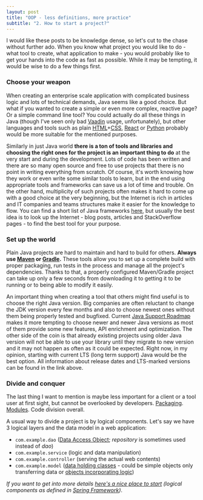 ```yaml
---
layout: post
title: "OOP - less definitions, more practice"
subtitle: "2. How to start a project?"
---
```

I would like these posts to be knowledge dense, so let's cut to the chase without further ado.
When you know what project you would like to do - what tool to create, what application to make -
you would probably like to get your hands into the code as fast as possible. While it may be tempting,
it would be wise to do a few things first.

### Choose your weapon
When creating an enterprise scale application with complicated business logic and lots of technical demands,
Java seems like a good choice. But what if you wanted to create a simple or even more complex,
reactive page? Or a simple command line tool? You could actually do all these things in Java
(though I've seen only bad [Vaadin](https://vaadin.com/) usage, unfortunately),
but other languages and tools such as plain
[HTML](https://developer.mozilla.org/pl/docs/Web/HTML)+[CSS](https://developer.mozilla.org/pl/docs/Web/HTML),
[React](https://reactjs.org/) or [Python](https://www.python.org/) probably would be
more suitable for the mentioned purposes.

Similarly in just Java world **there is a ton of tools and libraries and choosing the right ones
for the project is an important thing to do** at the very start and during the development.
Lots of code has been written and there are so many open source and free to use projects
that there is no point in writing everything from scratch. Of course, it's worth knowing how they work
or even write some similar tools to learn, but in the end using appropriate tools and frameworks
can save us a lot of time and trouble. On the other hand, multiplicity of such projects often makes it
hard to come up with a good choice at the very beginning, but the Internet is rich in articles
and IT companies and teams structures make it easier for the knowledge to flow. You can find a short list
of Java frameworks [here](https://en.wikipedia.org/wiki/List_of_Java_frameworks), but usually the best idea
is to look up the Internet - blog posts, articles and StackOverflow pages - to find the best tool
for your purpose.

### Set up the world
Plain Java projects are hard to maintain and hard to build for others.
**Always use [Maven](https://maven.apache.org/) or [Gradle](https://gradle.org/).**
These tools allow you to set up a complete build with proper packaging,
run tests in the process and manage all the project's dependencies. Thanks to that, a properly
configured Maven/Gradle project can take up only a few seconds from downloading it to getting it
to be running or to being able to modify it easily.

An important thing when creating a tool that others might find useful is to choose the right Java version.
Big companies are often reluctant to change the JDK version every few months and also to choose
newest ones without them being properly tested and bugfixed. Current
[Java Support Roadmap](https://www.oracle.com/technetwork/java/java-se-support-roadmap.html) 
makes it more tempting to choose newer and newer Java versions as most of them provide some new features,
API enrichment and optimization. The other side of the coin is that already existing projects using
older Java version will not be able to use your library until they migrate to new version
and it may not happen as often as it could be expected. Right now, in my opinion, starting with current
LTS (long term support) Java would be the best option. All information about release dates and LTS-marked
versions can be found in the link above.

### Divide and conquer
The last thing I want to mention is maybe less important for a client or a tool user at first sight,
but cannot be overlooked by developers.
[Packaging](https://www.baeldung.com/java-packages).
[Modules](https://www.baeldung.com/java-9-modularity).
Code division overall.

A usual way to divide a project is by logical components. Let's say we have 3 logical layers and 
the data model in a web application:

- `com.example.dao` ([Data Access Object](https://www.baeldung.com/java-dao-pattern);
*repository* is sometimes used instead of *dao*)
- `com.example.service` (logic and data manipulation)
- `com.example.controller` (serving the actual web contents)
- `com.example.model` ([data holding classes](https://martinfowler.com/bliki/LocalDTO.html) -
could be simple objects only transferring data or [objects incorporating logic](https://martinfowler.com/eaaCatalog/domainModel.html))

*If you want to get into more details
[here's a nice place to start](https://stackoverflow.com/a/38549461/3305737)
(logical components as defined in [Spring Framework](https://spring.io/))*.

